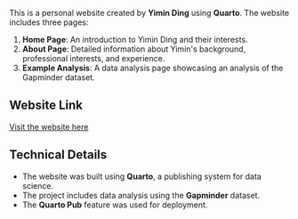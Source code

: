 This is a personal website created by **Yimin Ding** using **Quarto**. The website includes three pages:

1. **Home Page**: An introduction to Yimin Ding and their interests.
2. **About Page**: Detailed information about Yimin's background, professional interests, and experience.
3. **Example Analysis**: A data analysis page showcasing an analysis of the Gapminder dataset.

## Website Link
[Visit the website here](https://yiminding1223.quarto.pub/yimin-dings-personal-website/)

## Technical Details
- The website was built using **Quarto**, a publishing system for data science.
- The project includes data analysis using the **Gapminder** dataset.
- The **Quarto Pub** feature was used for deployment.
